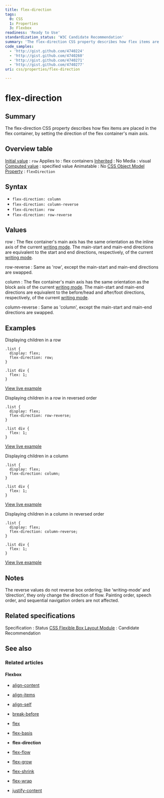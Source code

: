 ```yaml
---
title: flex-direction
tags:
  0: CSS
  1: Properties
  3: Flexbox
readiness: 'Ready to Use'
standardization_status: 'W3C Candidate Recommendation'
summary: 'The flex-direction CSS property describes how flex items are placed in the flex container, by setting the direction of the flex container''s main axis.'
code_samples:
  - 'http://gist.github.com/4740224'
  - 'http://gist.github.com/4740260'
  - 'http://gist.github.com/4740271'
  - 'http://gist.github.com/4740277'
uri: css/properties/flex-direction

---
```

# flex-direction

## Summary

The flex-direction CSS property describes how flex items are placed in the flex container, by setting the direction of the flex container's main axis.

## Overview table

[Initial value](/css/concepts/initial_value)
:   `row`
Applies to
:   flex containers
[Inherited](/css/concepts/inherited)
:   No
Media
:   visual
[Computed value](/css/concepts/computed_value)
:   specified value
Animatable
:   No
[CSS Object Model Property](/css/concepts/cssom)
:   `flexDirection`

## Syntax

-   `flex-direction: column`
-   `flex-direction: column-reverse`
-   `flex-direction: row`
-   `flex-direction: row-reverse`

## Values

row
:   The flex container's main axis has the same orientation as the inline axis of the current [writing mode](/css/properties/writing-mode). The main-start and main-end directions are equivalent to the start and end directions, respectively, of the current [writing mode](/css/properties/writing-mode).

row-reverse
:   Same as 'row', except the main-start and main-end directions are swapped.

column
:   The flex container's main axis has the same orientation as the block axis of the current [writing mode](/css/properties/writing-mode). The main-start and main-end directions are equivalent to the before/head and after/foot directions, respectively, of the current [writing mode](/css/properties/writing-mode).

column-reverse
:   Same as 'column', except the main-start and main-end directions are swapped.

## Examples

Displaying children in a row

``` {.css}
.list {
  display: flex;
  flex-direction: row;
}

.list div {
  flex: 1;
}
```

[View live example](http://code.webplatform.org/gist/4740224)

Displaying children in a row in reversed order

``` {.css}
.list {
  display: flex;
  flex-direction: row-reverse;
}

.list div {
  flex: 1;
}
```

[View live example](http://code.webplatform.org/gist/4740260)

Displaying children in a column

``` {.css}
.list {
  display: flex;
  flex-direction: column;
}

.list div {
  flex: 1;
}
```

[View live example](http://code.webplatform.org/gist/4740271)

Displaying children in a column in reversed order

``` {.css}
.list {
  display: flex;
  flex-direction: column-reverse;
}

.list div {
  flex: 1;
}
```

[View live example](http://code.webplatform.org/gist/4740277)

## Notes

The reverse values do not reverse box ordering; like ‘writing-mode’ and ‘direction’, they only change the direction of flow. Painting order, speech order, and sequential navigation orders are not affected.

## Related specifications

Specification
:   Status
[CSS Flexible Box Layout Module](http://www.w3.org/TR/css3-flexbox/#flex-direction-property)
:   Candidate Recommendation

## See also

### Related articles

#### Flexbox

-   [align-content](/css/properties/align-content)

-   [align-items](/css/properties/align-items)

-   [align-self](/css/properties/align-self)

-   [break-before](/css/properties/break-before)

-   [flex](/css/properties/flex)

-   [flex-basis](/css/properties/flex-basis)

-   **flex-direction**

-   [flex-flow](/css/properties/flex-flow)

-   [flex-grow](/css/properties/flex-grow)

-   [flex-shrink](/css/properties/flex-shrink)

-   [flex-wrap](/css/properties/flex-wrap)

-   [justify-content](/css/properties/justify-content)

